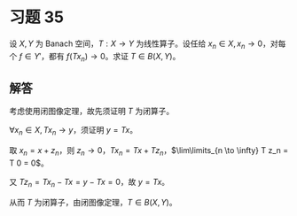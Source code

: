 # 习题 35

设 $X, Y$ 为 Banach 空间，$T: X \to Y$ 为线性算子。设任给 $x_n \in X, x_n \to 0$，对每个 $f \in Y'$，都有 $f(T x_n) \to 0$。求证 $T \in B(X, Y)$。

## 解答

考虑使用闭图像定理，故先须证明 $T$ 为闭算子。

$\forall x_n \in X, T x_n \to y$，须证明 $y = Tx$。

取 $x_n = x + z_n$，则 $z_n \to 0$，$Tx_n = T x + T z_n$，$\lim\limits_{n \to \infty} T z_n = T 0 = 0$。

又 $T z_n = T x_n - Tx = y - Tx = 0$，故 $y = Tx$。

从而 $T$ 为闭算子，由闭图像定理，$T \in B(X, Y)$。
